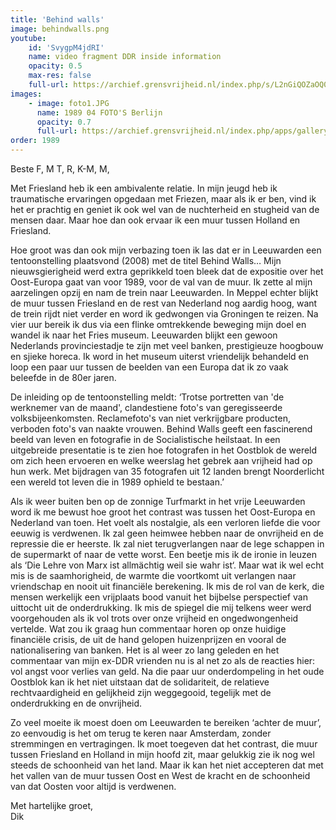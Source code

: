 ```yaml
---
title: 'Behind walls'
image: behindwalls.png
youtube: 
    id: 'SvygpM4jdRI'
    name: video fragment DDR inside information
    opacity: 0.5
    max-res: false
    full-url: https://archief.grensvrijheid.nl/index.php/s/L2nGiQOZaOQ0QH1
images:
    - image: foto1.JPG
      name: 1989 04 FOTO'S Berlijn
      opacity: 0.7
      full-url: https://archief.grensvrijheid.nl/index.php/apps/galleryplus/s/ImKZKanlyD2zyLe?path=%2F1989%2004%20FOTO%27S%20Berlijn#1989%2004%20FOTO'S%20Berlijn
order: 1989
---
```


Beste F, M T, R, K-M, M,

Met Friesland heb ik een ambivalente relatie. In mijn jeugd heb ik traumatische ervaringen opgedaan met Friezen, maar als ik er ben, vind ik het er prachtig en geniet ik ook wel van de nuchterheid en stugheid van de mensen daar. Maar hoe dan ook ervaar ik een muur tussen Holland en Friesland.

Hoe groot was dan ook mijn verbazing toen ik las dat er in Leeuwarden een tentoonstelling plaatsvond (2008) met de titel Behind Walls… Mijn nieuwsgierigheid werd extra geprikkeld toen bleek dat de expositie over het Oost-Europa gaat van voor 1989, voor de val van de muur. Ik zette al mijn aarzelingen opzij en nam de trein naar Leeuwarden. In Meppel echter blijkt de muur tussen Friesland en de rest van Nederland nog aardig hoog, want de trein rijdt niet verder en word ik gedwongen via Groningen te reizen. Na vier uur bereik ik dus via een flinke omtrekkende beweging mijn doel en wandel ik naar het Fries museum. Leeuwarden blijkt een gewoon Nederlands provinciestadje te zijn met veel banken, prestigieuze hoogbouw en sjieke horeca. Ik word in het museum uiterst vriendelijk behandeld en loop een paar uur tussen de beelden van een Europa dat ik zo vaak beleefde in de 80er jaren.

De inleiding op de tentoonstelling meldt: ‘Trotse portretten van 'de werknemer van de maand', clandestiene foto's van geregisseerde volksbijeenkomsten. Reclamefoto's van niet verkrijgbare producten, verboden foto's van naakte vrouwen. Behind Walls geeft een fascinerend beeld van leven en fotografie in de Socialistische heilstaat. In een uitgebreide presentatie is te zien hoe fotografen in het Oostblok de wereld om zich heen ervoeren en welke weerslag het gebrek aan vrijheid had op hun werk. Met bijdragen van 35 fotografen uit 12 landen brengt Noorderlicht een wereld tot leven die in 1989 ophield te bestaan.’ 

Als ik weer buiten ben op de zonnige Turfmarkt in het vrije Leeuwarden word ik me bewust hoe groot het contrast was tussen het Oost-Europa en Nederland van toen. Het voelt als nostalgie, als een verloren liefde die voor eeuwig is verdwenen. Ik zal geen heimwee hebben naar de onvrijheid en de repressie die er heerste. Ik zal niet terugverlangen naar de lege schappen in de supermarkt of naar de vette worst. Een beetje mis ik de ironie in leuzen als ‘Die Lehre von Marx ist allmächtig weil sie wahr ist‘. Maar wat ik wel echt mis is de saamhorigheid, de warmte die voortkomt uit verlangen naar vriendschap en nooit uit financiële berekening. Ik mis de rol van de kerk, die mensen werkelijk een vrijplaats bood vanuit het bijbelse perspectief van uittocht uit de onderdrukking. Ik mis de spiegel die mij telkens weer werd voorgehouden als ik vol trots over onze vrijheid en ongedwongenheid vertelde. Wat zou ik graag hun commentaar horen op onze huidige financiële crisis, de uit de hand gelopen huizenprijzen en vooral de nationalisering van banken. Het is al weer zo lang geleden en het commentaar van mijn ex-DDR vrienden nu is al net zo als de reacties hier: vol angst voor verlies van geld. Na die paar uur onderdompeling in het oude Oostblok kan ik het niet uitstaan dat de solidariteit, de relatieve rechtvaardigheid en gelijkheid zijn weggegooid, tegelijk met de onderdrukking en de onvrijheid. 

Zo veel moeite ik moest doen om Leeuwarden te bereiken ‘achter de muur’, zo eenvoudig is het om terug te keren naar Amsterdam, zonder stremmingen en vertragingen. Ik moet toegeven dat het contrast, die muur tussen Friesland en Holland in mijn hoofd zit, maar gelukkig zie ik nog wel steeds de schoonheid van het land. Maar ik kan het niet accepteren dat met het vallen van de muur tussen Oost en West de kracht en de schoonheid van dat Oosten voor altijd is verdwenen.

Met hartelijke groet,<br />
Dik